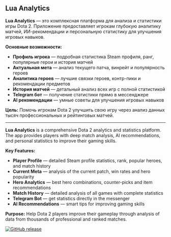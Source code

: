 ## **Lua Analytics**

**Lua Analytics** — это комплексная платформа для анализа и статистики игры Dota 2. Приложение предоставляет игрокам глубокую аналитику матчей, ИИ-рекомендации и персональную статистику для улучшения игровых навыков.

**Основные возможности:**
- **Профиль игрока** — подробная статистика Steam профиля, ранг, популярные герои и история матчей
- **Актуальная мета** — анализ текущего патча, винрейт и популярность героев
- **Аналитика героев** — лучшие связки героев, контр-пики и рекомендации предметов
- **История матчей** — детальный анализ всех игр с полной статистикой
- **Telegram бот** — получение статистики прямо в мессенджере
- **AI рекомендации** — умные советы для улучшения игровых навыков

**Цель:** Помочь игрокам Dota 2 улучшить свою игру через анализ данных тысяч профессиональных и рейтинговых матчей.

---

**Lua Analytics** is a comprehensive Dota 2 analytics and statistics platform. The app provides players with deep match analysis, AI recommendations, and personal statistics to improve their gaming skills.

**Key Features:**
- **Player Profile** — detailed Steam profile statistics, rank, popular heroes, and match history
- **Current Meta** — analysis of the current patch, win rates and hero popularity
- **Hero Analytics** — best hero combinations, counter-picks and item recommendations
- **Match History** — detailed analysis of all games with complete statistics
- **Telegram Bot** — get statistics directly in the messenger
- **AI Recommendations** — smart tips for improving gaming skills

**Purpose:** Help Dota 2 players improve their gameplay through analysis of data from thousands of professional and ranked matches.


[![GitHub release](https://img.shields.io/github/release/kolomyts1922/lua_analytics_app_dota.svg)](https://github.com/kolomyts1922/lua_analytics_app_dota/releases)
